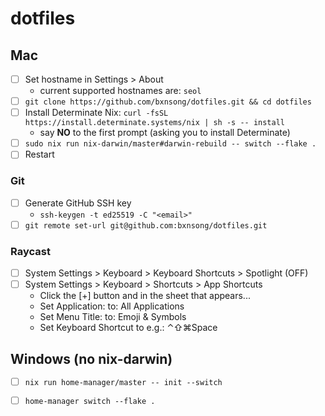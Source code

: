 # dotfiles

## Mac
- [ ] Set hostname in Settings > About
  - current supported hostnames are: `seol`
- [ ] `git clone https://github.com/bxnsong/dotfiles.git && cd dotfiles`
- [ ] Install Determinate Nix: `curl -fsSL https://install.determinate.systems/nix | sh -s -- install`
  - say **NO** to the first prompt (asking you to install Determinate)
- [ ] `sudo nix run nix-darwin/master#darwin-rebuild -- switch --flake .`
- [ ] Restart

### Git
- [ ] Generate GitHub SSH key
  - `ssh-keygen -t ed25519 -C "<email>"`
- [ ] `git remote set-url git@github.com:bxnsong/dotfiles.git`

### Raycast
- [ ] System Settings > Keyboard > Keyboard Shortcuts > Spotlight (OFF)
- [ ] System Settings > Keyboard > Shortcuts > App Shortcuts
  - Click the [+] button and in the sheet that appears...
  - Set Application: to: All Applications
  - Set Menu Title: to: Emoji & Symbols
  - Set Keyboard Shortcut to e.g.: ⌃⇧⌘Space

## Windows (no nix-darwin)
- [ ] `nix run home-manager/master -- init --switch`
- [ ] `home-manager switch --flake .`

